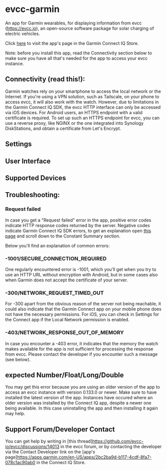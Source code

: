 # evcc-garmin

An app for Garmin wearables, for displaying information from evcc (https://evcc.io), an open-source software package for solar charging of electric vehicles.

Click [here](https://apps.garmin.com/apps/2bc2ba9d-b117-4cdf-8fa7-078c1ac90ab0) to visit the app's page in the Garmin Connect IQ Store.

Note: before you install this app, read the Connectivity section below to make sure you have all that's needed for the app to access your evcc instance.

## Connectivity (read this!):

Garmin watches rely on your smartphone to access the local network or the Internet. If you're using a VPN solution, such as Tailscale, on your phone to access evcc, it will also work with the watch. However, due to limitations in the Garmin Connect IQ SDK, the evcc HTTP interface can only be accessed via iOS devices. For Android users, an HTTPS endpoint with a valid certificate is required. To set up such an HTTPS endpoint for evcc, you can use a reverse proxy, like NGINX or the one integrated into Synology DiskStations, and obtain a certificate from Let's Encrypt.

## Settings

<!--
In the settings, configure the URL for your local evcc instance and set the data request interval. The app supports multiple URLs and allows you to switch between them in the widget using the up and down keys or touch gestures. The glance will always display data from the last selected site in the widget.
-->

## User Interface

<!--
The full-featured glance displays the combined SoC of all house batteries, the individual SoC of each connected vehicle, and an indicator showing whether each is currently charging or discharging. On devices with limited memory for glances, such as the Fenix 6 series, only the SoCs are shown, and data is updated every five minutes via a background task.
The widget offers more detailed information. In addition to the SoCs, it displays the power consumption or output of your PV system, home, grid, battery, and connected vehicles. If there’s enough screen space, it also shows the charging mode and remaining charge time. In most cases, this works for up to two charging load points per site.
-->

## Supported Devices



## Troubleshooting:

### Request failed
In case you get a "Request failed" error in the app, positive error codes indicate HTTP response codes returned by the server. Negative codes indicate Garmin Connect IQ SDK errors, to get an explanation open [this page](https://developer.garmin.com/connect-iq/api-docs/Toybox/Communications.html) and scroll down to the Constant Summary section.

Below you'll find an explanation of common errors:

### -1001/SECURE_CONNECTION_REQUIRED

One regularly encountered error is -1001, which you'll get when you try to use an HTTP URL without encryption with Android, but in some cases also when Garmin does not accept the certificate of your server.

### -300/NETWORK_REQUEST_TIMED_OUT

For -300 apart from the obvious reason of the server not being reachable, it could also indicate that the Garmin Connect app on your mobile phone does not have the necessary permissions. For iOS, you can check in Settings for the Connect app if the Local Network permission is enabled.

### -403/NETWORK_RESPONSE_OUT_OF_MEMORY

In case you encounter a -403 error, it indicates that the memory the watch makes available for the app is not sufficient for processing the response from evcc. Please contact the developer if you encounter such a message (see below).

## expected Number/Float/Long/Double

You may get this error because you are using an older version of the app to access an evcc instance with version 0.133.0 or newer. Make sure to have installed the latest version of the app. Instances have occured where an older version was installed by the Connect IQ app, despite a newer one being available. In this case uninstalling the app and then installing it again may help.

## Support Forum/Developer Contact

You can get help by writing in [this thread]https://github.com/evcc-io/evcc/discussions/14013 in the evcc forum, or by contacting the developer via the Contact Developer link on the [app's page]https://apps.garmin.com/en-US/apps/2bc2ba9d-b117-4cdf-8fa7-078c1ac90ab0 in the Connect IQ Store.

<!--
A -202/INVALID_HTTP_METHOD_IN_REQUEST may indicate that your device does not support the the query string in the request to evcc that reduces the response size. This has been observed on mobile devices with iOS 16, but others may be affected as well. The app will automatically try to disable the query string and you can permanently disable it in the settings (scroll to the very bottom there). Downside of disabling this option is that the larger response size may cause issues (-403 or crashes) on older Garmin devices with less memory available for the app. Please contact the developer if you run into such issues.
-->
